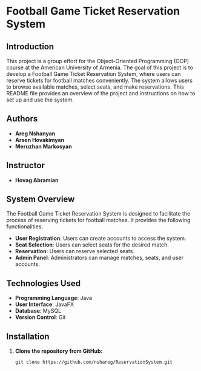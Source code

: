 # Football Game Ticket Reservation System

## Introduction
This project is a group effort for the Object-Oriented Programming (OOP) course at the American University of Armenia. The goal of this project is to develop a Football Game Ticket Reservation System, where users can reserve tickets for football matches conveniently. The system allows users to browse available matches, select seats, and make reservations. This README file provides an overview of the project and instructions on how to set up and use the system.

## Authors
- **Areg Nshanyan**
- **Arsen Hovakimyan**
- **Meruzhan Markosyan**

## Instructor
- **Hovag Abramian**

## System Overview
The Football Game Ticket Reservation System is designed to facilitate the process of reserving tickets for football matches. It provides the following functionalities:
- **User Registration**: Users can create accounts to access the system.
- **Seat Selection**: Users can select seats for the desired match.
- **Reservation**: Users can reserve selected seats.
- **Admin Panel**: Administrators can manage matches, seats, and user accounts.

## Technologies Used
- **Programming Language**: Java
- **User Interface**: JavaFX
- **Database**: MySQL
- **Version Control**: Git

## Installation
1. **Clone the repository from GitHub:**
   ```bash
   git clone https://github.com/nshareg/ReservationSystem.git
